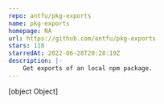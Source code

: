 ```yaml
---
repo: antfu/pkg-exports
name: pkg-exports
homepage: NA
url: https://github.com/antfu/pkg-exports
stars: 118
starredAt: 2022-06-28T20:28:19Z
description: |-
    Get exports of an local npm package.
---
```


[object Object]
